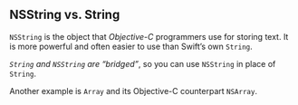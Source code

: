 ## NSString vs. String

`NSString` is the object that *Objective-C* programmers use for storing text. It is more powerful and often easier to use than Swift’s own `String`.*`String` and `NSString` are “bridged”*, so you can use `NSString` in place of `String`.

Another example is `Array` and its Objective-C counterpart `NSArray`. 